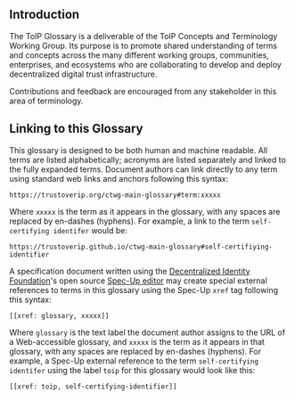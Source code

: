 ## Introduction

The ToIP Glossary is a deliverable of the ToIP Concepts and Terminology Working Group. Its purpose is to promote shared understanding of terms and concepts across the many different working groups, communities, enterprises, and ecosystems who are collaborating to develop and deploy decentralized digital trust infrastructure.

Contributions and feedback are encouraged from any stakeholder in this area of terminology.

## Linking to this Glossary

This glossary is designed to be both human and machine readable. All terms are listed alphabetically; acronyms are listed separately and linked to the fully expanded terms. Document authors can link directly to any term using standard web links and anchors following this syntax:

  `https://trustoverip.org/ctwg-main-glossary#term:xxxxx`

Where `xxxxx` is the term as it appears in the glossary, with any spaces are replaced by en-dashes (hyphens). For example, a link to the term `self-certifying identifer` would be:

  `https://trustoverip.github.io/ctwg-main-glossary#self-certifiying-identifier`

A specification document written using the [Decentralized Identity Foundation](http://identity.foundation/)'s open source [Spec-Up editor](https://identity.foundation/spec-up/) may create special external references to terms in this glossary using the Spec-Up `xref` tag following this syntax:

  `[[xref: glossary, xxxxx]]`

  Where `glossary` is the text label the document author assigns to the URL of a Web-accessible glossary, and `xxxxx` is the term as it appears in that glossary, with any spaces are replaced by en-dashes (hyphens). For example, a Spec-Up external reference to the term `self-certifying identifer` using the label `toip` for this glossary would look like this:

  `[[xref: toip, self-certifying-identifier]]`
